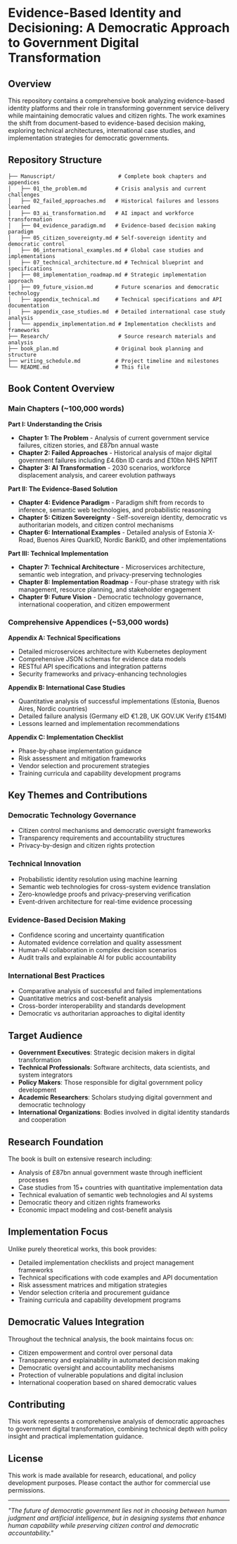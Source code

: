 # Evidence-Based Identity and Decisioning: A Democratic Approach to Government Digital Transformation

## Overview

This repository contains a comprehensive book analyzing evidence-based identity platforms and their role in transforming government service delivery while maintaining democratic values and citizen rights. The work examines the shift from document-based to evidence-based decision making, exploring technical architectures, international case studies, and implementation strategies for democratic governments.

## Repository Structure

```
├── Manuscript/                    # Complete book chapters and appendices
│   ├── 01_the_problem.md         # Crisis analysis and current challenges
│   ├── 02_failed_approaches.md   # Historical failures and lessons learned
│   ├── 03_ai_transformation.md   # AI impact and workforce transformation
│   ├── 04_evidence_paradigm.md   # Evidence-based decision making paradigm
│   ├── 05_citizen_sovereignty.md # Self-sovereign identity and democratic control
│   ├── 06_international_examples.md # Global case studies and implementations
│   ├── 07_technical_architecture.md # Technical blueprint and specifications
│   ├── 08_implementation_roadmap.md # Strategic implementation approach
│   ├── 09_future_vision.md       # Future scenarios and democratic technology
│   ├── appendix_technical.md     # Technical specifications and API documentation
│   ├── appendix_case_studies.md  # Detailed international case study analysis
│   └── appendix_implementation.md # Implementation checklists and frameworks
├── Research/                      # Source research materials and analysis
├── book_plan.md                  # Original book planning and structure
├── writing_schedule.md           # Project timeline and milestones
└── README.md                     # This file
```

## Book Content Overview

### Main Chapters (~100,000 words)

**Part I: Understanding the Crisis**
- **Chapter 1: The Problem** - Analysis of current government service failures, citizen stories, and £87bn annual waste
- **Chapter 2: Failed Approaches** - Historical analysis of major digital government failures including £4.6bn ID cards and £10bn NHS NPfIT
- **Chapter 3: AI Transformation** - 2030 scenarios, workforce displacement analysis, and career evolution pathways

**Part II: The Evidence-Based Solution**
- **Chapter 4: Evidence Paradigm** - Paradigm shift from records to inference, semantic web technologies, and probabilistic reasoning
- **Chapter 5: Citizen Sovereignty** - Self-sovereign identity, democratic vs authoritarian models, and citizen control mechanisms
- **Chapter 6: International Examples** - Detailed analysis of Estonia X-Road, Buenos Aires QuarkID, Nordic BankID, and other implementations

**Part III: Technical Implementation**
- **Chapter 7: Technical Architecture** - Microservices architecture, semantic web integration, and privacy-preserving technologies
- **Chapter 8: Implementation Roadmap** - Four-phase strategy with risk management, resource planning, and stakeholder engagement
- **Chapter 9: Future Vision** - Democratic technology governance, international cooperation, and citizen empowerment

### Comprehensive Appendices (~53,000 words)

**Appendix A: Technical Specifications**
- Detailed microservices architecture with Kubernetes deployment
- Comprehensive JSON schemas for evidence data models
- RESTful API specifications and integration patterns
- Security frameworks and privacy-enhancing technologies

**Appendix B: International Case Studies**
- Quantitative analysis of successful implementations (Estonia, Buenos Aires, Nordic countries)
- Detailed failure analysis (Germany eID €1.2B, UK GOV.UK Verify £154M)
- Lessons learned and implementation recommendations

**Appendix C: Implementation Checklist**
- Phase-by-phase implementation guidance
- Risk assessment and mitigation frameworks
- Vendor selection and procurement strategies
- Training curricula and capability development programs

## Key Themes and Contributions

### Democratic Technology Governance
- Citizen control mechanisms and democratic oversight frameworks
- Transparency requirements and accountability structures
- Privacy-by-design and citizen rights protection

### Technical Innovation
- Probabilistic identity resolution using machine learning
- Semantic web technologies for cross-system evidence translation
- Zero-knowledge proofs and privacy-preserving verification
- Event-driven architecture for real-time evidence processing

### Evidence-Based Decision Making
- Confidence scoring and uncertainty quantification
- Automated evidence correlation and quality assessment
- Human-AI collaboration in complex decision scenarios
- Audit trails and explainable AI for public accountability

### International Best Practices
- Comparative analysis of successful and failed implementations
- Quantitative metrics and cost-benefit analysis
- Cross-border interoperability and standards development
- Democratic vs authoritarian approaches to digital identity

## Target Audience

- **Government Executives**: Strategic decision makers in digital transformation
- **Technical Professionals**: Software architects, data scientists, and system integrators
- **Policy Makers**: Those responsible for digital government policy development
- **Academic Researchers**: Scholars studying digital government and democratic technology
- **International Organizations**: Bodies involved in digital identity standards and cooperation

## Research Foundation

The book is built on extensive research including:
- Analysis of £87bn annual government waste through inefficient processes
- Case studies from 15+ countries with quantitative implementation data
- Technical evaluation of semantic web technologies and AI systems
- Democratic theory and citizen rights frameworks
- Economic impact modeling and cost-benefit analysis

## Implementation Focus

Unlike purely theoretical works, this book provides:
- Detailed implementation checklists and project management frameworks
- Technical specifications with code examples and API documentation
- Risk assessment matrices and mitigation strategies
- Vendor selection criteria and procurement guidance
- Training curricula and capability development programs

## Democratic Values Integration

Throughout the technical analysis, the book maintains focus on:
- Citizen empowerment and control over personal data
- Transparency and explainability in automated decision making
- Democratic oversight and accountability mechanisms
- Protection of vulnerable populations and digital inclusion
- International cooperation based on shared democratic values

## Contributing

This work represents a comprehensive analysis of democratic approaches to government digital transformation, combining technical depth with policy insight and practical implementation guidance.

## License

This work is made available for research, educational, and policy development purposes. Please contact the author for commercial use permissions.

---

*"The future of democratic government lies not in choosing between human judgment and artificial intelligence, but in designing systems that enhance human capability while preserving citizen control and democratic accountability."*
